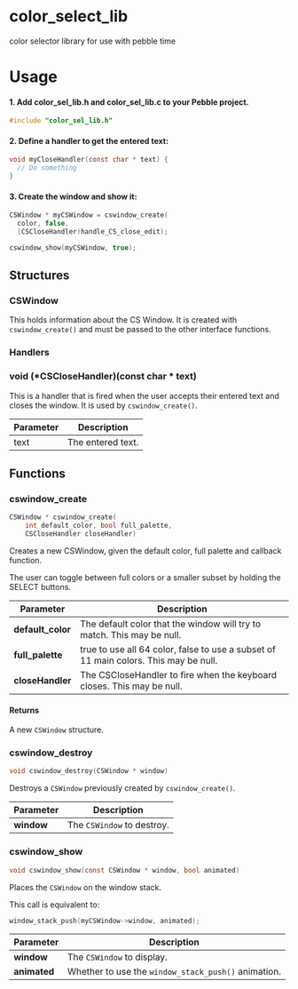 # color_select_lib

color selector library for use with pebble time

# Usage

#### 1. Add color_sel_lib.h and color_sel_lib.c to your Pebble project.
```c
#include "color_sel_lib.h"
```
#### 2. Define a handler to get the entered text:
```c
void myCloseHandler(const char * text) {
  // Do something
}
```
#### 3. Create the window and show it:
```c
CSWindow * myCSWindow = cswindow_create(
  color, false, 
  (CSCloseHandler)handle_CS_close_edit);

cswindow_show(myCSWindow, true);
```

## Structures
### CSWindow
This holds information about the CS Window. It is created with ```cswindow_create()``` and must be passed to the other interface functions.

### Handlers
### void (*CSCloseHandler)(const char * text)
This is a handler that is fired when the user accepts their entered text and closes the window.  It is used by ```cswindow_create()```.

|Parameter|Description|
|---|---|
|text|The entered text.|

## Functions
### cswindow_create
```c
CSWindow * cswindow_create(
    int default_color, bool full_palette,
    CSCloseHandler closeHandler)
```
Creates a new CSWindow, given the default color, full palette and callback function.

The user can toggle between full colors or a smaller subset by holding the SELECT buttons.

|Parameter|Description|
|---|---|
|**default_color**|The default color that the window will try to match. This may be null.|
|**full_palette**|true to use all 64 color, false to use a subset of 11 main colors. This may be null.|
|**closeHandler**|The CSCloseHandler to fire when the keyboard closes. This may be null.|

#### Returns
A new ```CSWindow``` structure.

### cswindow_destroy
```c
void cswindow_destroy(CSWindow * window)
```
Destroys a ```CSWindow``` previously created by ```cswindow_create()```.

|Parameter|Description|
|---|---|
|**window**|The ```CSWindow``` to destroy.|

### cswindow_show
```c
void cswindow_show(const CSWindow * window, bool animated)
```
Places the ```CSWindow``` on the window stack.

This call is equivalent to:
```c
window_stack_push(myCSWindow->window, animated);
```
|Parameter|Description|
|---|---|
|**window**|The ```CSWindow``` to display.|
|**animated**|Whether to use the ```window_stack_push()``` animation.|

